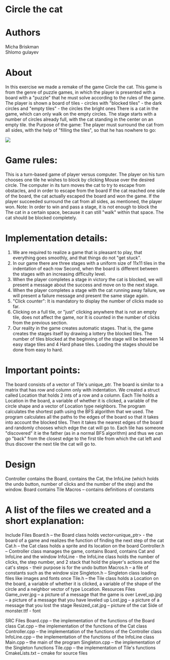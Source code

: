 # Circle the cat

# Authors
Micha Briskman </br>
Shlomo gulayev </br>

# About
In this exercise we made a remake of the game Circle the cat.
This game is from the genre of puzzle games, in which the player is presented with a board with a "puzzle" that he must solve according to the rules of the game.
The player is shown a board of tiles - circles with "blocked tiles" - the dark circles and "empty tiles" - the circles
the bright ones There is a cat in the game, which can only walk on the empty circles. The stage starts with a number of circles already
full, with the cat standing in the center on an empty tile.
the Purpose of the game:
The player must surround the cat from all sides, with the help of "filling the tiles", so that he has nowhere to go:

![](img/screenshot1.png)

# Game rules:
This is a turn-based game of player versus computer. The player on his turn chooses one tile he wishes to block by clicking
Mouse over the desired circle. The computer in its turn moves the cat to try to escape from obstacles, and in order to escape
from the board If the cat reached one side of the board, the cat actually escaped the board and won the game. If the player succeeded
surround the cat from all sides, as mentioned, the player won. Note: In order to win and pass a stage, it is not enough to block the
The cat in a certain space, because it can still "walk" within that space. The cat should be blocked completely.

# Implementation details:
1. We are required to realize a game that is pleasant to play, that everything goes smoothly, and that things do not "get stuck".
2. In our game there are three stages with a uniform size of 11x11 tiles in the indentation of each row
Second, when the board is different between the stages with an increasing difficulty level.
3. When the player completes a stage in victory the cat is blocked, we will present a message about the success and move on to the next stage.
4. When the player completes a stage with the cat running away failure, we will present a failure message and present the same stage again.
5. "Click counter": It is mandatory to display the number of clicks made so far.
6. Clicking on a full tile, or "just" clicking anywhere that is not an empty tile, does not affect the game, nor
It is counted in the number of clicks from the previous section.
7. Our reality in the game creates automatic stages. That is, the game creates the stages itself by drawing a lottery
the blocked tiles. The number of tiles blocked at the beginning of the stage will be between 14 easy stage tiles and 4
Hard phase tiles. Loading the stages should be done from easy to hard.

# Important points:
The board consists of a vector of Tile's unique_ptr. The board is similar to a matrix that has row and column only with indentation.
We created a struct called Location that holds 2 ints of a row and a column.
Each Tile holds a Location in the board, a variable of whether it is clicked, a variable of the circle shape and a vector of Location type neighbors.
The program calculates the shortest path using the BFS algorithm that we used. 
The program calculates all the paths to the edges of the board so that it takes into account the blocked tiles. Then it takes the nearest edges of the 
board and randomly chooses which edge the cat will go to. Each tile has someone "discovered" it ie the father (as in a normal BFS algorithm) 
and thus we can go "back" from the closest edge to the first tile from which the cat left and thus discover the next tile the cat will go to.

# Design
Controller contains the Board, contains the Cat, the InfoLine (which holds the undo button, number of clicks and the number of the step) and the window.
Board contains Tile
Macros – contains definitions of constants

# A list of the files we created and a short explanation:
Include Files
Board.h – the Board class holds vector<unique_ptr<Tiles>> - the board of a game and realizes the function of finding the next step of the cat
Cat.h – the Cat class holds a sprite and its location on the board
Controller.h – Controller class manages the game, contains Board, contains Cat and InfoLine and the window
InfoLine - the InfoLine class holds the number of clicks, the step number, and 2 stack<Location> that hold the player's actions and the cat's steps - their purpose is for the undo button
Macros.h – a file of constants such as the window size
Singleton.h – Singleton class loading files like images and fonts once
Tile.h – the Tile class holds a Location on the board, a variable of whether it is clicked, a variable of the shape of the circle and a neighbor vector of type Location.
Resources Files
Game_over.jpg – a picture of a message that the game is over
Level_up.jpg – a picture of a message that you have leveled up
Lost.jpg – a picture of a message that you lost the stage
Resized_cat.jpg – picture of the cat
Side of monster.ttf - font

SRC Files
Board.cpp – the implementation of the functions of the Board class
Cat.cpp – the implementation of the functions of the Cat class
Controller.cpp – the implementation of the functions of the Controller class
InfoLine.cpp – the implementation of the functions of the InfoLine class
Main.cpp – the main of the program
Singleton.cpp – the implementation of the Singleton functions
Tile.cpp – the implementation of Tile's functions
CmakeLists.txt – cmake for source files